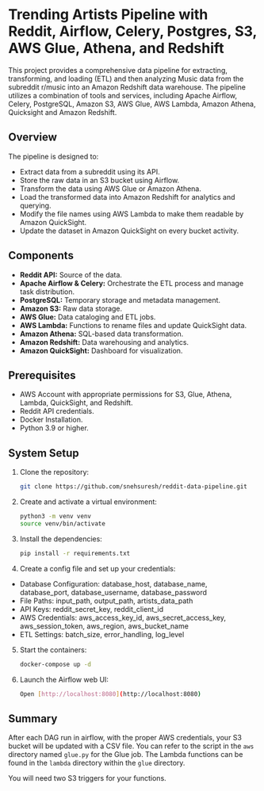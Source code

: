 # Trending Artists Pipeline with Reddit, Airflow, Celery, Postgres, S3, AWS Glue, Athena, and Redshift

This project provides a comprehensive data pipeline for extracting, transforming, and loading (ETL) and then analyzing Music data from the subreddit r/music into an Amazon Redshift data warehouse. The pipeline utilizes a combination of tools and services, including Apache Airflow, Celery, PostgreSQL, Amazon S3, AWS Glue, AWS Lambda, Amazon Athena, Quicksight and Amazon Redshift.

## Overview

The pipeline is designed to:

 - Extract data from a subreddit using its API.
 - Store the raw data in an S3 bucket using Airflow.
 - Transform the data using AWS Glue or Amazon Athena.
 - Load the transformed data into Amazon Redshift for analytics and querying.
 - Modify the file names using AWS Lambda to make them readable by Amazon QuickSight.
 - Update the dataset in Amazon QuickSight on every bucket activity.

## Components

 - **Reddit API:** Source of the data.
 - **Apache Airflow & Celery:** Orchestrate the ETL process and manage task distribution.
 - **PostgreSQL:** Temporary storage and metadata management.
 - **Amazon S3:** Raw data storage.
 - **AWS Glue:** Data cataloging and ETL jobs.
 - **AWS Lambda:** Functions to rename files and update QuickSight data.
 - **Amazon Athena:** SQL-based data transformation.
 - **Amazon Redshift:** Data warehousing and analytics.
 - **Amazon QuickSight:** Dashboard for visualization.

 ## Prerequisites

 - AWS Account with appropriate permissions for S3, Glue, Athena, Lambda, QuickSight, and Redshift.
 - Reddit API credentials.
 - Docker Installation.
 - Python 3.9 or higher.

 ## System Setup

 1. Clone the repository:
    ```bash
    git clone https://github.com/snehsuresh/reddit-data-pipeline.git
    ```
 2. Create and activate a virtual environment:
    ```bash
    python3 -m venv venv
    source venv/bin/activate
    ```
 3. Install the dependencies:
    ```bash
    pip install -r requirements.txt
    ```
 4. Create a config file and set up your credentials:
   - Database Configuration: database_host, database_name, database_port, database_username, database_password
   - File Paths: input_path, output_path, artists_data_path
   - API Keys: reddit_secret_key, reddit_client_id
   - AWS Credentials: aws_access_key_id, aws_secret_access_key, aws_session_token, aws_region, aws_bucket_name
   - ETL Settings: batch_size, error_handling, log_level
 5. Start the containers:
    ```bash
    docker-compose up -d
    ```
 6. Launch the Airflow web UI:
    ```bash
    Open [http://localhost:8080](http://localhost:8080)
    ```

 ## Summary

 After each DAG run in airflow, with the proper AWS credentials, your S3 bucket will be updated with a CSV file. You can refer to the script in the `aws` directory named `glue.py` for the Glue job. The Lambda functions can be found in the `lambda` directory within the `glue` directory.

 You will need two S3 triggers for your functions.
